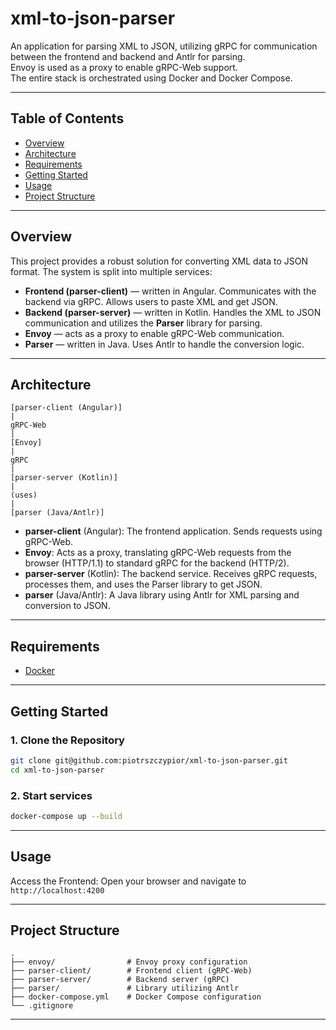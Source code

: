 # xml-to-json-parser

An application for parsing XML to JSON, utilizing gRPC for communication between the frontend and backend and Antlr for parsing.  
Envoy is used as a proxy to enable gRPC-Web support.  
The entire stack is orchestrated using Docker and Docker Compose.

---

## Table of Contents

- [Overview](#overview)
- [Architecture](#architecture)
- [Requirements](#requirements)
- [Getting Started](#getting-started)
- [Usage](#usage)
- [Project Structure](#project-structure)

---

## Overview

This project provides a robust solution for converting XML data to JSON format. The system is split into multiple services:
- **Frontend (parser-client)** — written in Angular. Communicates with the backend via gRPC. Allows users to paste XML and get JSON.
- **Backend (parser-server)** — written in Kotlin. Handles the XML to JSON communication and utilizes the **Parser** library for parsing.
- **Envoy** — acts as a proxy to enable gRPC-Web communication.
- **Parser** — written in Java. Uses Antlr to handle the conversion logic.

---

## Architecture

```
[parser-client (Angular)]
|
gRPC-Web
|
[Envoy]
|
gRPC
|
[parser-server (Kotlin)]
|
(uses)
|
[parser (Java/Antlr)]
```

- **parser-client** (Angular): The frontend application. Sends requests using gRPC-Web.
- **Envoy**: Acts as a proxy, translating gRPC-Web requests from the browser (HTTP/1.1) to standard gRPC for the backend (HTTP/2).
- **parser-server** (Kotlin): The backend service. Receives gRPC requests, processes them, and uses the Parser library to get JSON.
- **parser** (Java/Antlr): A Java library using Antlr for XML parsing and conversion to JSON.

---

## Requirements

- [Docker](https://www.docker.com/)

---

## Getting Started

### 1. Clone the Repository

```bash
git clone git@github.com:piotrszczypior/xml-to-json-parser.git
cd xml-to-json-parser
```

### 2. Start services
``` bash 
docker-compose up --build
```
---

## Usage

Access the Frontend:
Open your browser and navigate to `http://localhost:4200`

---

## Project Structure

```
.
├── envoy/                # Envoy proxy configuration
├── parser-client/        # Frontend client (gRPC-Web)
├── parser-server/        # Backend server (gRPC)
├── parser/               # Library utilizing Antlr
├── docker-compose.yml    # Docker Compose configuration
└── .gitignore
```

---



